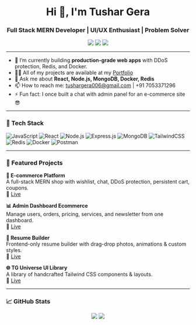 <h1 align="center">Hi 👋, I'm Tushar Gera</h1>
<h3 align="center">Full Stack MERN Developer | UI/UX Enthusiast | Problem Solver</h3>

<p align="center">
  <img src="https://img.shields.io/badge/-Building MERN Apps with 🔥-blueviolet?style=for-the-badge" />
  <img src="https://img.shields.io/badge/-Tailwind Lover 💖-teal?style=for-the-badge" />
  <img src="https://img.shields.io/badge/-Always Learning 💻-orange?style=for-the-badge" />
</p>



---

- 🌱 I’m currently building **production-grade web apps** with DDoS protection, Redis, and Docker.
- 👨‍💻 All of my projects are available at my [Portfolio](https://portfolio-git-main-tushar-geras_projects.vercel.app)
- 💬 Ask me about **React, Node.js, MongoDB, Docker, Redis**
- 📫 How to reach me: tushargera006@gmail.com | +91 7053371296
- ⚡ Fun fact: I once built a chat with admin panel for an e-commerce site 😎

---

### 🧰 Tech Stack

![JavaScript](https://img.shields.io/badge/-JavaScript-black?style=flat-square&logo=javascript)
![React](https://img.shields.io/badge/-React-black?style=flat-square&logo=react)
![Node.js](https://img.shields.io/badge/-Node.js-black?style=flat-square&logo=node.js)
![Express.js](https://img.shields.io/badge/-Express-black?style=flat-square&logo=express)
![MongoDB](https://img.shields.io/badge/-MongoDB-black?style=flat-square&logo=mongodb)
![TailwindCSS](https://img.shields.io/badge/-TailwindCSS-black?style=flat-square&logo=tailwind-css)
![Redis](https://img.shields.io/badge/-Redis-black?style=flat-square&logo=redis)
![Docker](https://img.shields.io/badge/-Docker-black?style=flat-square&logo=docker)
![Postman](https://img.shields.io/badge/-Postman-black?style=flat-square&logo=postman)

---

### 🚀 Featured Projects

**🛒 E-commerce Platform**  
A full-stack MERN shop with wishlist, chat, DDoS protection, persistent cart, coupons.  
🔗 [Live](https://myshop-pro.vercel.app)

**📊 Admin Dashboard Ecommerce**  
Manage users, orders, pricing, services, and newsletter from one dashboard.  
🔗 [Live](https://reaI-estate-pro-web.vercel.app)

**🧾 Resume Builder**  
Frontend-only resume builder with drag-drop photos, animations & custom styles.  
🔗 [Live](https://resume-builder-psi-dusky.vercel.app)

**🌐 TG Universe UI Library**  
A library of handcrafted Tailwind CSS components & layouts.  
🔗 [Live](https://tg-universe.vercel.app)

---

### 📈 GitHub Stats

<p align="center">
  <img src="https://github-readme-stats.vercel.app/api?username=tushargera003&show_icons=true&theme=radical" />
  <img src="https://github-readme-streak-stats.herokuapp.com/?user=tushargera003&theme=radical" />
</p>
